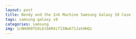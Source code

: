 ```yaml
---
layout: post
title: Bendy and the Ink Machine Samsung Galaxy S9 Case
tags: samsung galaxy s9
categories: samsung
img: 1cNHdH9TUXLbtb6R4iT15No671JatHHQz
---
```


